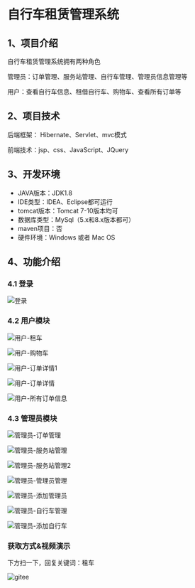 # 自行车租赁管理系统


## 1、项目介绍

自行车租赁管理系统拥有两种角色

管理员：订单管理、服务站管理、自行车管理、管理员信息管理等

用户：查看自行车信息、租借自行车、购物车、查看所有订单等


## 2、项目技术

后端框架： Hibernate、Servlet、mvc模式

前端技术：jsp、css、JavaScript、JQuery

## 3、开发环境

- JAVA版本：JDK1.8
- IDE类型：IDEA、Eclipse都可运行
- tomcat版本：Tomcat 7-10版本均可
- 数据库类型：MySql（5.x和8.x版本都可）
- maven项目：否 
- 硬件环境：Windows 或者 Mac OS


## 4、功能介绍

### 4.1 登录

![登录](https://project-images-1256969109.cos.ap-chongqing.myqcloud.com/Typora-Images/202208031052367.jpg)

### 4.2 用户模块

![用户-租车](https://project-images-1256969109.cos.ap-chongqing.myqcloud.com/Typora-Images/202208031052830.jpg)

![用户-购物车](https://project-images-1256969109.cos.ap-chongqing.myqcloud.com/Typora-Images/202208031052869.jpg)

![用户-订单详情1](https://project-images-1256969109.cos.ap-chongqing.myqcloud.com/Typora-Images/202208031052377.jpg)

![用户-订单详情](https://project-images-1256969109.cos.ap-chongqing.myqcloud.com/Typora-Images/202208031052072.jpg)

![用户-所有订单信息](https://project-images-1256969109.cos.ap-chongqing.myqcloud.com/Typora-Images/202208031052156.jpg)

### 4.3 管理员模块

![管理员-订单管理](https://project-images-1256969109.cos.ap-chongqing.myqcloud.com/Typora-Images/202208031052589.jpg)

![管理员-服务站管理](https://project-images-1256969109.cos.ap-chongqing.myqcloud.com/Typora-Images/202208031052587.jpg)

![管理员-服务站管理2](https://project-images-1256969109.cos.ap-chongqing.myqcloud.com/Typora-Images/202208031052954.jpg)

![管理员-管理员管理](https://project-images-1256969109.cos.ap-chongqing.myqcloud.com/Typora-Images/202208031052477.jpg)

![管理员-添加管理员](https://project-images-1256969109.cos.ap-chongqing.myqcloud.com/Typora-Images/202208031052620.jpg)

![管理员-自行车管理](https://project-images-1256969109.cos.ap-chongqing.myqcloud.com/Typora-Images/202208031053840.jpg)

![管理员-添加自行车](https://project-images-1256969109.cos.ap-chongqing.myqcloud.com/Typora-Images/202208031053616.jpg)


### 获取方式&视频演示

下方扫一下，回复关键词：租车

![gitee](https://project-images-1256969109.cos.ap-chongqing.myqcloud.com/Typora-Images/202309291447341.png)
